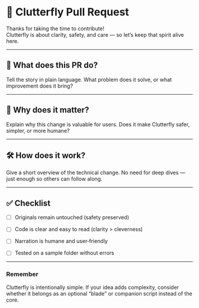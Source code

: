 ﻿# 🦋 Clutterfly Pull Request


Thanks for taking the time to contribute!  
Clutterfly is about clarity, safety, and care — so let’s keep that spirit alive here.


---


## 🌱 What does this PR do?
Tell the story in plain language. What problem does it solve, or what improvement does it bring?


---


## 🦋 Why does it matter?
Explain why this change is valuable for users. Does it make Clutterfly safer, simpler, or more humane?


---


## 🛠️ How does it work?
Give a short overview of the technical change. No need for deep dives — just enough so others can follow along.


---


## ✅ Checklist
- [ ] Originals remain untouched (safety preserved)  
- [ ] Code is clear and easy to read (clarity > cleverness)  
- [ ] Narration is humane and user‑friendly  
- [ ] Tested on a sample folder without errors  


---


### Remember
Clutterfly is intentionally simple. If your idea adds complexity, consider whether it belongs as an optional “blade” or companion script instead of the core.